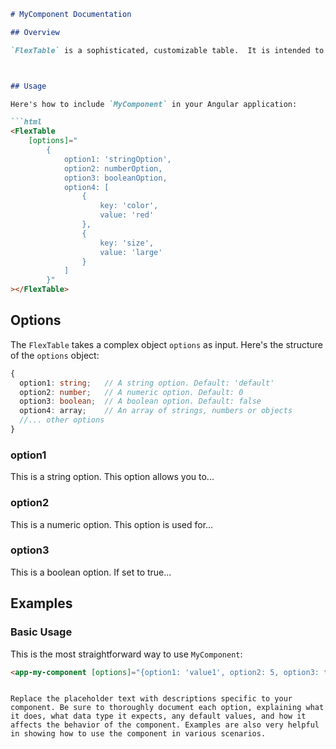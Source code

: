 ```markdown
# MyComponent Documentation

## Overview

`FlexTable` is a sophisticated, customizable table.  It is intended to be used in conjunction with a Mongo DB collection, and provides an easy way to interact with your MongoDB data in a sophsitcated way.  



## Usage

Here's how to include `MyComponent` in your Angular application:

```html
<FlexTable
	[options]="
		{
			option1: 'stringOption', 
			option2: numberOption,
		 	option3: booleanOption,
		 	option4: [
		 		{
		 			key: 'color', 
		 			value: 'red'
		 		}, 
		 		{
		 			key: 'size', 
		 			value: 'large'
		 		}
		 	]
		}"
></FlexTable>

```

## Options

The `FlexTable` takes a complex object `options` as input. Here's the structure of the `options` object:

```typescript
{
  option1: string;   // A string option. Default: 'default'
  option2: number;   // A numeric option. Default: 0
  option3: boolean;  // A boolean option. Default: false
  option4: array;	 // An array of strings, numbers or objects
  //... other options
}
```

### option1

This is a string option. This option allows you to...

### option2

This is a numeric option. This option is used for...

### option3

This is a boolean option. If set to true...

## Examples

### Basic Usage

This is the most straightforward way to use `MyComponent`:

```html
<app-my-component [options]="{option1: 'value1', option2: 5, option3: true}"></app-my-component>
```
```

Replace the placeholder text with descriptions specific to your component. Be sure to thoroughly document each option, explaining what it does, what data type it expects, any default values, and how it affects the behavior of the component. Examples are also very helpful in showing how to use the component in various scenarios.